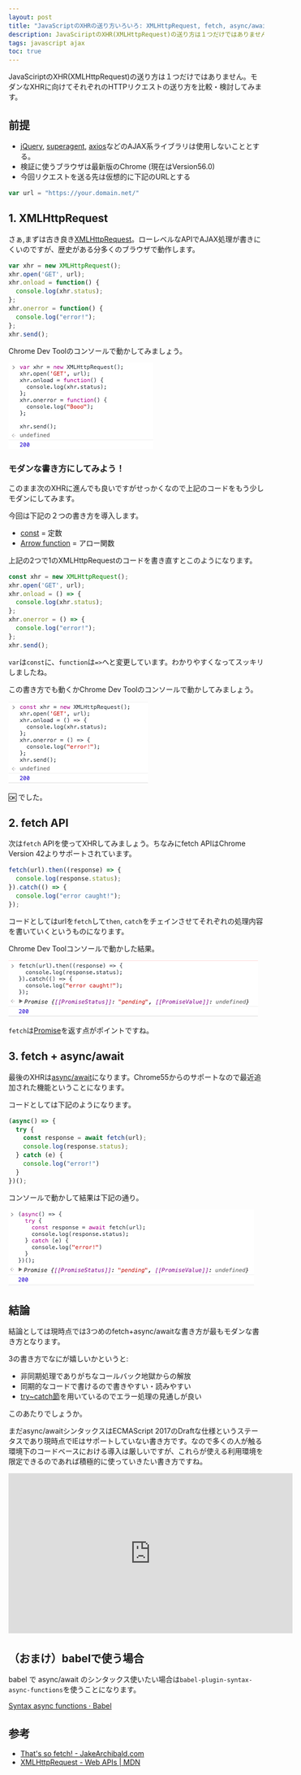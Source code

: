 ```yaml
---
layout: post
title: "JavaScriptのXHRの送り方いろいろ: XMLHttpRequest, fetch, async/await"
description: JavaSciriptのXHR(XMLHttpRequest)の送り方は１つだけではありません。モダンなXHRに向けてそれぞれのHTTPリクエストの送り方を比較・検討してみます。jQuery, superagent, axiosなどのAJAX系ライブラリは使用しないこととする。 検証に使うブラウザは最新版のChrome (現在はVersion56.0) 今回リクエストを送る先は仮想的に下記のURLとする。
tags: javascript ajax
toc: true
---
```


JavaSciriptのXHR(XMLHttpRequest)の送り方は１つだけではありません。モダンなXHRに向けてそれぞれのHTTPリクエストの送り方を比較・検討してみます。

## 前提

- [jQuery](https://jquery.com/), [superagent](https://github.com/visionmedia/superagent), [axios](https://github.com/mzabriskie/axios)などのAJAX系ライブラリは使用しないこととする。
- 検証に使うブラウザは最新版のChrome (現在はVersion56.0)
- 今回リクエストを送る先は仮想的に下記のURLとする

```js
var url = "https://your.domain.net/"
```

## 1. XMLHttpRequest

さぁ,まずは古き良き[XMLHttpRequest](https://developer.mozilla.org/ja/docs/Web/API/XMLHttpRequest)。ローレベルなAPIでAJAX処理が書きにくいのですが、歴史がある分多くのブラウザで動作します。

```js
var xhr = new XMLHttpRequest();
xhr.open('GET', url);
xhr.onload = function() {
  console.log(xhr.status);
};
xhr.onerror = function() {
  console.log("error!");
};
xhr.send();
```

Chrome Dev Toolのコンソールで動かしてみましょう。

![](/images/posts/xhr/1.png)

### モダンな書き方にしてみよう！

このまま次のXHRに進んでも良いですがせっかくなので上記のコードをもう少しモダンにしてみます。

今回は下記の２つの書き方を導入します。

- [const](https://developer.mozilla.org/ja/docs/Web/JavaScript/Reference/Statements/const) = 定数
- [Arrow function](https://developer.mozilla.org/ja/docs/Web/JavaScript/Reference/Functions/Arrow_functions) = アロー関数

上記の2つで1のXMLHttpRequestのコードを書き直すとこのようになります。

```js
const xhr = new XMLHttpRequest();
xhr.open('GET', url);
xhr.onload = () => {
  console.log(xhr.status);
};
xhr.onerror = () => {
  console.log("error!");
};
xhr.send();
```

`var`は`const`に、`function`は`=>`へと変更しています。わかりやすくなってスッキリしましたね。

この書き方でも動くかChrome Dev Toolのコンソールで動かしてみましょう。

![](/images/posts/xhr/2.png)

:ok: でした。

## 2. fetch API

次は`fetch` APIを使ってXHRしてみましょう。ちなみにfetch APIはChrome Version 42よりサポートされています。

```js
fetch(url).then((response) => {
  console.log(response.status);
}).catch(() => {
  console.log("error caught!");
});
```

コードとしてはurlを`fetch`して`then`, `catch`をチェインさせてそれぞれの処理内容を書いていくというものになります。

Chrome Dev Toolコンソールで動かした結果。

![](/images/posts/xhr/3.png)

`fetch`は[Promise](https://developer.mozilla.org/ja/docs/Web/JavaScript/Reference/Global_Objects/Promise)を返す点がポイントですね。

## 3. fetch + async/await

最後のXHRは[async/await](https://developer.mozilla.org/ja/docs/Web/JavaScript/Reference/Statements/async_function)になります。Chrome55からのサポートなので最近追加された機能ということになります。

コードとしては下記のようになります。

```js
(async() => {
  try {
    const response = await fetch(url);
    console.log(response.status);
  } catch (e) {
    console.log("error!")
  }
})();
```

コンソールで動かして結果は下記の通り。

![](/images/posts/xhr/4.png)

## 結論

結論としては現時点では3つめのfetch+async/awaitな書き方が最もモダンな書き方となります。

3の書き方でなにが嬉しいかというと:

- 非同期処理でありがちなコールバック地獄からの解放
- 同期的なコードで書けるので書きやすい・読みやすい
- [try~catch節](https://developer.mozilla.org/ja/docs/Web/JavaScript/Reference/Statements/try...catch)を用いているのでエラー処理の見通しが良い

このあたりでしょうか。

まだasync/awaitシンタックスはECMAScript 2017のDraftな仕様というステータスであり現時点でIEはサポートしていない書き方です。なので多くの人が触る環境下のコードベースにおける導入は厳しいですが、これらが使える利用環境を限定できるのであれば積極的に使っていきたい書き方ですね。

<iframe width="560" height="315" src="https://www.youtube.com/embed/OC7tgJP1D4s" frameborder="0" allowfullscreen></iframe>

## （おまけ）babelで使う場合

babel で async/await のシンタックス使いたい場合は`babel-plugin-syntax-async-functions`を使うことになります。

[Syntax async functions · Babel](https://babeljs.io/docs/plugins/syntax-async-functions/)

## 参考

- [That's so fetch! - JakeArchibald.com](https://jakearchibald.com/2015/thats-so-fetch/)
- [XMLHttpRequest - Web APIs \| MDN](https://developer.mozilla.org/en-US/docs/Web/API/XMLHttpRequest)
